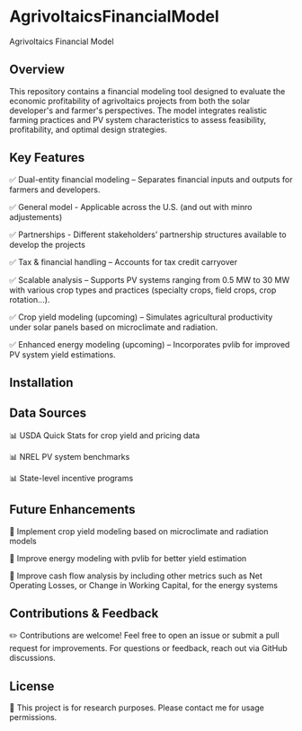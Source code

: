 # AgrivoltaicsFinancialModel
Agrivoltaics Financial Model

## Overview
This repository contains a financial modeling tool designed to evaluate the economic profitability of agrivoltaics projects from both the solar developer's and farmer's perspectives. The model integrates realistic farming practices and PV system characteristics to assess feasibility, profitability, and optimal design strategies.

## Key Features
✅ Dual-entity financial modeling – Separates financial inputs and outputs for farmers and developers.

✅ General model - Applicable across the U.S. (and out with minro adjustements)

✅ Partnerships - Different stakeholders’ partnership structures available to develop the projects

✅ Tax & financial handling – Accounts for tax credit carryover

✅ Scalable analysis – Supports PV systems ranging from 0.5 MW to 30 MW with various crop types and practices (specialty crops, field crops, crop rotation...).

✅ Crop yield modeling (upcoming) – Simulates agricultural productivity under solar panels based on microclimate and radiation.

✅ Enhanced energy modeling (upcoming) – Incorporates pvlib for improved PV system yield estimations.

## Installation


## Data Sources
📊 USDA Quick Stats for crop yield and pricing data

📊 NREL PV system benchmarks

📊 State-level incentive programs

## Future Enhancements
🚀 Implement crop yield modeling based on microclimate and radiation models

🚀 Improve energy modeling with pvlib for better yield estimation

🚀 Improve cash flow analysis by including other metrics such as Net Operating Losses, or Change in Working Capital, for the energy systems

## Contributions & Feedback
✏️ Contributions are welcome! Feel free to open an issue or submit a pull request for improvements. For questions or feedback, reach out via GitHub discussions.

## License
📜 This project is for research purposes. Please contact me for usage permissions.
